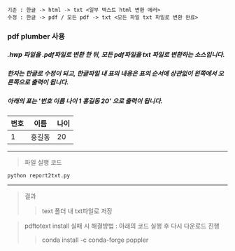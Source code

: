 ``` 
기존 : 한글 -> html -> txt <일부 텍스트 html 변환 에러>
수정 : 한글 -> pdf / 모든 pdf -> txt <모든 파일 txt 파일로 변환 완료>
```

### pdf plumber 사용


##### .hwp 파일을 .pdf파일로 변환 한 뒤, 모든 pdf파일을 txt 파일로 변환하는 소스입니다.    

##### 한자는 한글로 수정이 되고, 한글파일 내 표의 내용은 표의 순서에 상관없이 왼쪽에서 오른쪽으로 출력이 됩니다.  

##### 아래의 표는 '번호 이름 나이 1 홍길동 20' 으로 출력이 됩니다.  

|번호|이름|나이|
|------|---|---|
|1|홍길동|20|
----------------------------


> 파일 실행 코드

```
python report2txt.py

```

---

> 결과
>
> > text 폴더 내 txt파일로 저장
  

> pdftotext install 실패 시 해결방법 : 아래의 코드 실행 후 다시 다운로드 진행
>
> > conda install -c conda-forge poppler
